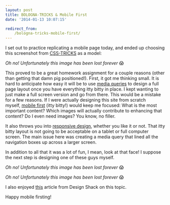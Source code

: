 ```yaml
---
layout: post
title: BOLOGNA-TRICKS & Mobile First
date: '2014-01-13 10:07:15'

redirect_from:
    /bologna-tricks-mobile-first/
---
```


I set out to practice replicating a mobile page today, and ended up choosing this screenshot from <a href="http://css-tricks.com/" target="_blank">CSS-TRICKS</a> as a model:

<em>Oh no! Unfortunately this image has been lost forever</em> 😱

This proved to be a great homework assignment for a couple reasons (other than getting that damn pig positioned!). First, it got me thinking small. It is hard to anticipate how easy it will be to use <a href="http://jonibologna.com/2014/01/media-queries-intro/" target="_blank">media queries</a> to design a full page layout once you have everything itty bitty in place. I kept wanting to just make a full screen version and go from there. This would be a mistake for a few reasons. If I were actually designing this site from scratch myself, <a href="http://www.abookapart.com/products/mobile-first" target="_blank">mobile first</a> (itty bitty!) would keep me focused: What is the most important content? Which images will actually contribute to enhancing that content? Do I even need images? You know, no filler.

It also throws you into <a href="http://johnpolacek.github.io/scrolldeck.js/decks/responsive/" target="_blank">responsive design</a>, whether you like it or not. That itty bitty layout is not going to be acceptable on a tablet or full computer screen. The main issue here was creating a media query that lined all the navigation boxes up across a larger screen.

In addition to all that it was a lot of fun, I mean, look at that face! I suppose the next step is designing one of these guys myself.

<em>Oh no! Unfortunately this image has been lost forever</em> 😱

<em>Oh no! Unfortunately this image has been lost forever</em> 😱

I also enjoyed <a href="http://designshack.net/articles/css/mobilefirst/" target="_blank">this</a> article from Design Shack on this topic.

Happy mobile firsting!
